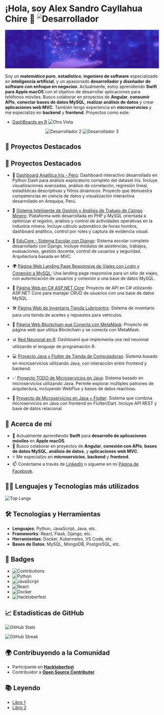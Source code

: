 # ¡Hola, soy Alex Sandro Cayllahua Chire 👋 <img src="https://media.tenor.com/Ug6cbVA1ZsMAAAAM/developer.gif" alt="Desarrollador" width="100" height="100">

![Cabecera](https://github.com/kair069/kair069/blob/main/Banner%20de%20LinkedIn%20Cabecera%20Empresa%20Tecnologia%20Corporativo%20Moderno.gif) 

Soy un **matemático puro**, **estadístico**, **ingeniero de software** especializado en **inteligencia artificial**, y un apasionado **desarrollador y diseñador de software con enfoque en negocios**. Actualmente, estoy aprendiendo **Swift para Apple macOS** con el objetivo de desarrollar aplicaciones para teléfonos móviles. Busco colaborar en proyectos de **Angular**, **consumir APIs**, **conectar bases de datos MySQL**, **realizar análisis de datos** y crear **aplicaciones web MVC**. También tengo experiencia en **microservicios** y me especializo en **backend** y **frontend**.
Proyectos como este:
- [DashBoards en R](https://github.com/kair069/Dashboard_en_R/tree/main)
![Otra Vista](https://github.com/kair069/Dashboard_en_R/blob/main/2024-12-24%2013-08-49aas.gif)


<p align="center">
  <img src="https://i.gifer.com/6tXM.gif" alt="Desarrollador 2" width="250" height="250">
  <img src="https://i.pinimg.com/originals/d9/1d/d8/d91dd8addb9257082b529d553afbad6e.gif" alt="Desarrollador 3" width="350" height="250">
</p>


## 🎯 Proyectos Destacados

## 🎯 Proyectos Destacados

- 🌸 [Dashboard Analítica Iris - Perú](https://github.com/kair069/dashboard-analitica-iris-peru): Dashboard interactivo desarrollado en Python Dash para análisis exploratorio completo del dataset Iris. Incluye visualizaciones avanzadas, análisis de correlación, regresión lineal, estadísticas descriptivas y filtros dinámicos. Proyecto que demuestra competencias en ciencia de datos y visualización interactiva desarrollado en Arequipa, Perú.

- 🧠 [Sistema Inteligente de Gestión y Análisis de Trabajo de Campo Minero](https://github.com/kair069/sistema-inteligente-gestion-trabajo-campo-minero): Plataforma web desarrollada en PHP y MySQL orientada a optimizar el registro, análisis y control de actividades operativas en la industria minera. Incluye cálculo automático de horas hombre, dashboard analítico, control por roles y captura de evidencia visual.

- 🏫 [EduCore - Sistema Escolar con Django](https://github.com/kair069/EduCore-Sistema-Escolar-con-Django): Sistema escolar completo desarrollado con Django. Incluye módulos de asistencias, trabajos, evaluaciones, gestión docente, control de usuarios y seguridad. Arquitectura basada en MVC.

- 🌍 [Página Web Landing Page Responsive de Viajes con Login y Conexión a MySQL](https://github.com/kair069/pagina_web_viajes): Una landing page responsive para un sitio de viajes, con autenticación de usuarios y conexión a una base de datos MySQL.

- 🧩 [Página Web en C# ASP.NET Core](https://github.com/kair069/API-WEB-C-CRUD-USUARIOS-MYSQL-): Proyecto de API en C# utilizando ASP.NET Core para manejar CRUD de usuarios con una base de datos MySQL.

- 🛠️ [Página Web de Inventario Tienda Lubricentro](https://github.com/kair069/lubriERP): Sistema de inventario para una tienda de aceites y repuestos para vehículos.

- 🔐 [Página Web Blockchain que Conecta con MetaMask](https://github.com/kair069/Vite): Proyecto de página web que utiliza Blockchain y se conecta con MetaMask.

- 📊 [Red Neuronal en R](https://github.com/kair069/dashboardredneuronal): Dashboard que implementa una red neuronal utilizando el lenguaje de programación R.

- 💻 [Proyecto Java y Flutter de Tienda de Computadoras](https://github.com/kair069/Aplicacion-Movil-Tienda-de-Productos-de-Tecnologia.git): Sistema basado en microservicios utilizando Java, con interacción entre frontend y backend.

- ✅ [Proyecto TODO de Microservicios en Java](https://github.com/kair069/TODO): Sistema basado en microservicios utilizando Java. Permite explorar múltiples patrones de arquitectura, incluyendo WebFlux y bases de datos reactivas.

- 📱 [Proyecto de Microservicios en Java + Flutter](https://github.com/kair069/FRONTYBACK): Sistema que combina microservicios en Java con frontend en Flutter/Dart. Incluye API REST y base de datos relacional.


  
## 🚀 Acerca de mí
- 🌱 Actualmente aprendiendo **Swift** para **desarrollo de aplicaciones móviles** en **Apple macOS**.
- 👯 Busco colaborar en proyectos de **Angular**, **conexión con APIs**, **bases de datos MySQL**, **análisis de datos**, y **aplicaciones web MVC**.
- ⚡ Me especializo en **microservicios**, **backend** y **frontend**.
- 📫 Conéctame a través de [LinkedIn](https://www.linkedin.com/in/alex-sandro-cayllahua-chire-809b01201/) o sígueme en mi [Página de Facebook](https://www.facebook.com/EstadisticasProPeru?locale=es_LA).


## 🧑‍💻 Lenguajes y Tecnologías más utilizados

![Top Langs](https://github-readme-stats.vercel.app/api/top-langs/?username=kair069&layout=compact&theme=radical)

## 🛠️ Tecnologías y Herramientas

- **Lenguajes**: Python, JavaScript, Java, etc.
- **Frameworks**: React, Flask, Django, etc.
- **Herramientas**: Docker, Kubernetes, VS Code, etc.
- **Bases de Datos**: MySQL, MongoDB, PostgreSQL, etc.

## 🎯 Badges

- ![Contributions](https://img.shields.io/github/contributors/kair069/tu-repositorio)
- ![Python](https://img.shields.io/badge/Python-3.9-blue)
- ![JavaScript](https://img.shields.io/badge/JavaScript-ES6-yellow)
- ![React](https://img.shields.io/badge/React-16.13-blue)
- ![Docker](https://img.shields.io/badge/Docker-20.10-blue)
- ![Hacktoberfest](https://img.shields.io/badge/Hacktoberfest-2024-orange)

## 📈 Estadísticas de GitHub

![GitHub Stats](https://github-readme-stats.vercel.app/api?username=kair069&show_icons=true&hide_title=true&count_private=true&theme=radical)

![GitHub Streak](https://github-readme-streak-stats.herokuapp.com/?user=kair069&theme=radical)


## 🌍 Contribuyendo a la Comunidad

- Participante en **[Hacktoberfest](https://link)**
- Contribuidor a **[Open Source Contributor](https://link)**

## 📚 Leyendo

- [Libro 1](https://link)
- [Libro 2](https://link)
